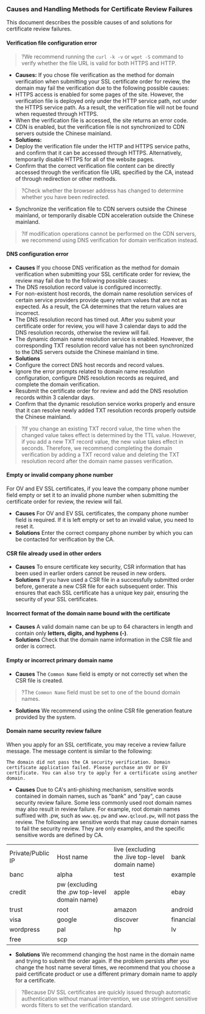 ### Causes and Handling Methods for Certificate Review Failures
This document describes the possible causes of and solutions for certificate review failures.

#### Verification file configuration error
>?We recommend running the `curl -k -v` or `wget -S` command to verify whether the file URL is valid for both HTTPS and HTTP.
>
- **Causes:**
If you chose file verification as the method for domain verification when submitting your SSL certificate order for review, the domain may fail the verification due to the following possible causes:
 - HTTPS access is enabled for some pages of the site. However, the verification file is deployed only under the HTTP service path, not under the HTTPS service path. As a result, the verification file will not be found when requested through HTTPS.
 - When the verification file is accessed, the site returns an error code.
 - CDN is enabled, but the verification file is not synchronized to CDN servers outside the Chinese mainland.
- **Solutions:**
 - Deploy the verification file under the HTTP and HTTPS service paths, and confirm that it can be accessed through HTTPS. Alternatively, temporarily disable HTTPS for all of the website pages.
 - Confirm that the correct verification file content can be directly accessed through the verification file URL specified by the CA, instead of through redirection or other methods.
>?Check whether the browser address has changed to determine whether you have been redirected.
>
 - Synchronize the verification file to CDN servers outside the Chinese mainland, or temporarily disable CDN acceleration outside the Chinese mainland.
>?If modification operations cannot be performed on the CDN servers, we recommend using DNS verification for domain verification instead.

#### DNS configuration error
- **Causes**
If you choose DNS verification as the method for domain verification when submitting your SSL certificate order for review, the review may fail due to the following possible causes:
 - The DNS resolution record value is configured incorrectly.
 - For non-existent host records, the domain name resolution services of certain service providers provide query return values that are not as expected. As a result, the CA determines that the return values are incorrect.
 - The DNS resolution record has timed out. After you submit your certificate order for review, you will have 3 calendar days to add the DNS resolution records, otherwise the review will fail.
 - The dynamic domain name resolution service is enabled. However, the corresponding TXT resolution record value has not been synchronized to the DNS servers outside the Chinese mainland in time.
- **Solutions**
 - Configure the correct DNS host records and record values.
 - Ignore the error prompts related to domain name resolution configuration, configure DNS resolution records as required, and complete the domain verification.
 - Resubmit the certificate order for review and add the DNS resolution records within 3 calendar days.
 - Confirm that the dynamic resolution service works properly and ensure that it can resolve newly added TXT resolution records properly outside the Chinese mainland.
>?If you change an existing TXT record value, the time when the changed value takes effect is determined by the TTL value. However, if you add a new TXT record value, the new value takes effect in seconds. Therefore, we recommend completing the domain verification by adding a TXT record value and deleting the TXT resolution record after the domain name passes verification.

#### Empty or invalid company phone number
For OV and EV SSL certificates, if you leave the company phone number field empty or set it to an invalid phone number when submitting the certificate order for review, the review will fail.
- **Causes**
For OV and EV SSL certificates, the company phone number field is required. If it is left empty or set to an invalid value, you need to reset it.
- **Solutions**
Enter the correct company phone number by which you can be contacted for verification by the CA.

#### CSR file already used in other orders
- **Causes**
To ensure certificate key security, CSR information that has been used in earlier orders cannot be reused in new orders.
- **Solutions**
If you have used a CSR file in a successfully submitted order before, generate a new CSR file for each subsequent order. This ensures that each SSL certificate has a unique key pair, ensuring the security of your SSL certificates.

#### Incorrect format of the domain name bound with the certificate
- **Causes**
A valid domain name can be up to 64 characters in length and contain only **letters, digits, and hyphens (-)**.
- **Solutions**
Check that the domain name information in the CSR file and order is correct.

#### Empty or incorrect primary domain name
- **Causes**
The `Common Name` field is empty or not correctly set when the CSR file is created.
>?The `Common Name` field must be set to one of the bound domain names.
- **Solutions**
We recommend using the online CSR file generation feature provided by the system.

#### Domain name security review failure
When you apply for an SSL certificate, you may receive a review failure message.
The message content is similar to the following:
```
The domain did not pass the CA security verification. Domain certificate application failed. Please purchase an OV or EV certificate. You can also try to apply for a certificate using another domain.
```

- **Causes**
Due to CA's anti-phishing mechanism, sensitive words contained in domain names, such as "bank" and "pay", can cause security review failure. Some less commonly used root domain names may also result in review failure. For example, root domain names suffixed with .pw, such as `www.qq.pw` and `www.qcloud.pw`, will not pass the review.
The following are sensitive words that may cause domain names to fail the security review. They are only examples, and the specific sensitive words are defined by CA.
<table >
<colgroup>
<col >
<col >
<col >
<col >
</colgroup>
<tbody>
  <tr>
    <td>Private/Public IP</td>
    <td>Host name</td>
    <td>live (excluding the .live top-level domain name)</td>
    <td>bank</td>
  </tr>
  <tr>
    <td>banc</td>
    <td>alpha</td>
    <td>test</td>
    <td>example</td>
  </tr>
  <tr>
    <td>credit</td>
    <td>pw (excluding the .pw top-level domain name)</td>
    <td>apple</td>
		<td>ebay</td>
  </tr>
  <tr>
    <td>trust</td>
    <td>root</td>
    <td>amazon</td>
    <td>android</td>
  </tr>
  <tr>
    <td>visa</td>
    <td>google</td>
    <td>discover</td>
		<td>financial</td>
  </tr>
  <tr>
    <td>wordpress</td>
    <td>pal</td>
    <td>hp</td>
    <td>lv</td>
  </tr>
  <tr>
    <td>free</td>
    <td>scp</td>
    <td></td>
		<td></td>
  </tr>
</tbody>
</table>

- **Solutions**
We recommend changing the host name in the domain name and trying to submit the order again. If the problem persists after you change the host name several times, we recommend that you choose a paid certificate product or use a different primary domain name to apply for a certificate.
>?Because DV SSL certificates are quickly issued through automatic authentication without manual intervention, we use stringent sensitive words filters to set the verification standard.



